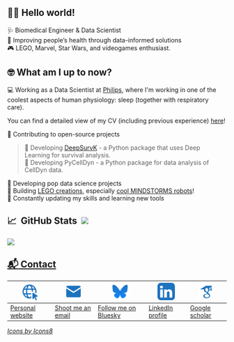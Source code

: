 ## :man_technologist: Hello world!
:stethoscope: Biomedical Engineer & Data Scientist <br>
:mechanical_arm: Improving people’s health through data-informed solutions <br>
:video_game: LEGO, Marvel, Star Wars, and videogames enthusiast.

## :nerd_face: What am I up to now?
:computer: Working as a Data Scientist at [Philips](https://www.philips.nl/), where I'm working in one of the coolest aspects of human physiology: sleep (together with respiratory care).

You can find a detailed view of my CV (including previous experience) [here](https://arturomoncadatorres.com/cv/)!

:open_book: Contributing to open-source projects <br>
> :diamond_shape_with_a_dot_inside: Developing [DeepSurvK](https://github.com/arturomoncadatorres/deepsurvk) - a Python package that uses Deep Learning for survival analysis. <br>
> :diamond_shape_with_a_dot_inside: Developing PyCellDyn - a Python package for data analysis of CellDyn data. <br>

:space_invader: Developing pop data science projects <br>
:bricks: Building [LEGO creations](https://arturomoncadatorres.com/tag/lego), especially [cool MINDSTORMS robots](https://github.com/arturomoncadatorres/lego-mindstorms)! <br>
:seedling: Constantly updating my skills and learning new tools

## :chart_with_upwards_trend: &nbsp;GitHub Stats&nbsp; <img src="https://komarev.com/ghpvc/?username=arturomoncadatorres&label=Profile+Views&color=1E73BE&style=flat-square&label=Visitors" /></a>
<img align="center" src="https://github-readme-stats.vercel.app/api?username=arturomoncadatorres&show_icons=true&theme=default&icon_color=1E73BE&count_private=true&hide_title=true"/>
<a href="https://github.com/arturomoncadatorres"> 

## :mailbox_with_mail: Contact
| <a href="https://arturomoncadatorres.com/"><img height="40" src="https://github.com/arturomoncadatorres/arturomoncadatorres/blob/master/icons/website.png"></a> | <a href="mailto:arturomoncadatorres@gmail.com/"><img height="40" src="https://github.com/arturomoncadatorres/arturomoncadatorres/blob/master/icons/email.png"></a> | <a href="https://bsky.app/profile/arturomoncadatorres.com"><img height="40" src="https://github.com/arturomoncadatorres/arturomoncadatorres/blob/master/icons/bluesky.png"></a> | <a href="https://www.linkedin.com/in/arturomoncadatorres/"><img height="40" src="https://github.com/arturomoncadatorres/arturomoncadatorres/blob/master/icons/linkedin.png"></a> | <a href="https://scholar.google.com/citations?user=o0pPxc8AAAAJ&hl=en"><img height="40" src="https://github.com/arturomoncadatorres/arturomoncadatorres/blob/master/icons/scholar.png"></a> |
| ------------- | ------------- | ------------- | ------------- | ------------- |
| [Personal website](https://arturomoncadatorres.com) | [Shoot me an email](mailto:arturomoncadatorres@gmail.com) | [Follow me on Bluesky](https://bsky.app/profile/arturomoncadatorres.com) | [LinkedIn profile](https://www.linkedin.com/in/arturomoncadatorres) | [Google scholar](https://scholar.google.com/citations?user=o0pPxc8AAAAJ&hl=en) |

*Icons by [Icons8](https://icons8.com/)*
